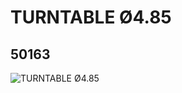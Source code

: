 # TURNTABLE Ø4.85
## 50163
![TURNTABLE Ø4.85](https://lc-www-live-s.legocdn.com/media/bricks/5/2/4235858.jpg)